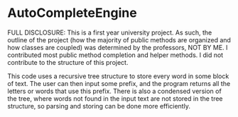 # AutoCompleteEngine

FULL DISCLOSURE: This is a first year university project. As such, the outline of the project (how the majority of public methods are organized and how classes are coupled) was determined by the professors, NOT BY ME. I contributed most public method completion and helper methods. I did not contribute to the structure of this project. 

This code uses a recursive tree structure to store every word in some block of text. The user can then input some prefix, and the program returns all the letters or words that use this prefix. There is also a condensed version of the tree, where words not found in the input text are not stored in the tree structure, so parsing and storing can be done more efficiently. 
